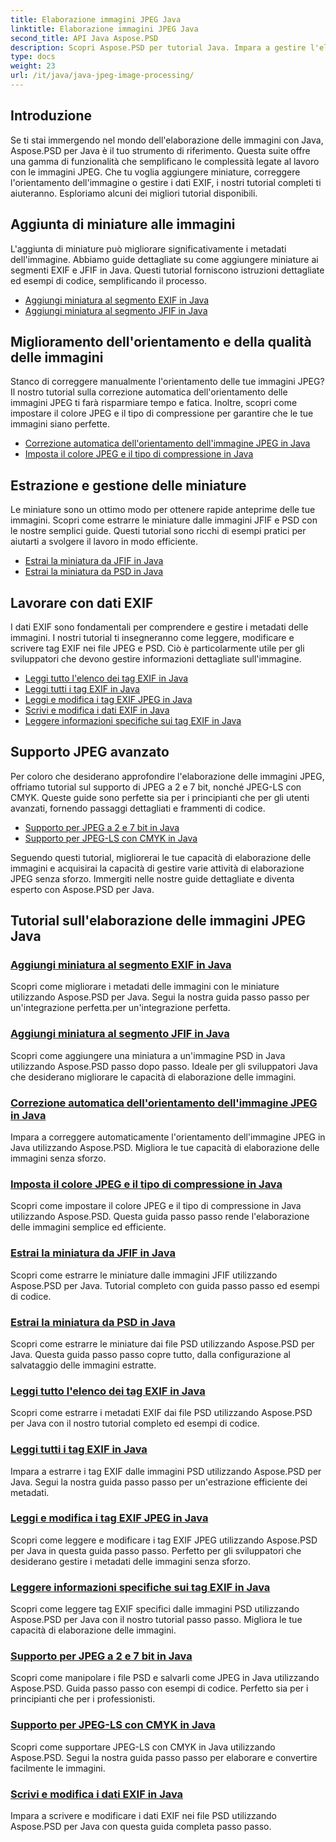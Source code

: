 ```yaml
---
title: Elaborazione immagini JPEG Java
linktitle: Elaborazione immagini JPEG Java
second_title: API Java Aspose.PSD
description: Scopri Aspose.PSD per tutorial Java. Impara a gestire l'elaborazione EXIF, JFIF, JPEG e altro ancora con guide dettagliate ed esempi di codice.
type: docs
weight: 23
url: /it/java/java-jpeg-image-processing/
---
```


## Introduzione

Se ti stai immergendo nel mondo dell'elaborazione delle immagini con Java, Aspose.PSD per Java è il tuo strumento di riferimento. Questa suite offre una gamma di funzionalità che semplificano le complessità legate al lavoro con le immagini JPEG. Che tu voglia aggiungere miniature, correggere l'orientamento dell'immagine o gestire i dati EXIF, i nostri tutorial completi ti aiuteranno. Esploriamo alcuni dei migliori tutorial disponibili.

## Aggiunta di miniature alle immagini

L'aggiunta di miniature può migliorare significativamente i metadati dell'immagine. Abbiamo guide dettagliate su come aggiungere miniature ai segmenti EXIF e JFIF in Java. Questi tutorial forniscono istruzioni dettagliate ed esempi di codice, semplificando il processo.

- [Aggiungi miniatura al segmento EXIF in Java](./add-thumbnail-to-exif-segment-java/)
- [Aggiungi miniatura al segmento JFIF in Java](./add-thumbnail-to-jfif-segment-java/)

## Miglioramento dell'orientamento e della qualità delle immagini

Stanco di correggere manualmente l'orientamento delle tue immagini JPEG? Il nostro tutorial sulla correzione automatica dell'orientamento delle immagini JPEG ti farà risparmiare tempo e fatica. Inoltre, scopri come impostare il colore JPEG e il tipo di compressione per garantire che le tue immagini siano perfette.

- [Correzione automatica dell'orientamento dell'immagine JPEG in Java](./auto-correct-jpeg-image-orientation-java/)
- [Imposta il colore JPEG e il tipo di compressione in Java](./set-jpeg-color-compression-type-java/)

## Estrazione e gestione delle miniature

Le miniature sono un ottimo modo per ottenere rapide anteprime delle tue immagini. Scopri come estrarre le miniature dalle immagini JFIF e PSD con le nostre semplici guide. Questi tutorial sono ricchi di esempi pratici per aiutarti a svolgere il lavoro in modo efficiente.

- [Estrai la miniatura da JFIF in Java](./extract-thumbnail-from-jfif-java/)
- [Estrai la miniatura da PSD in Java](./extract-thumbnail-from-psd-java/)

## Lavorare con dati EXIF

I dati EXIF sono fondamentali per comprendere e gestire i metadati delle immagini. I nostri tutorial ti insegneranno come leggere, modificare e scrivere tag EXIF nei file JPEG e PSD. Ciò è particolarmente utile per gli sviluppatori che devono gestire informazioni dettagliate sull'immagine.

- [Leggi tutto l'elenco dei tag EXIF in Java](./read-all-exif-tag-list-java/)
- [Leggi tutti i tag EXIF in Java](./read-all-exif-tags-java/)
- [Leggi e modifica i tag EXIF JPEG in Java](./read-modify-jpeg-exif-tags-java/)
- [Scrivi e modifica i dati EXIF in Java](./write-modify-exif-data-java/)
- [Leggere informazioni specifiche sui tag EXIF in Java](./read-specific-exif-tags-info-java/)

## Supporto JPEG avanzato

Per coloro che desiderano approfondire l'elaborazione delle immagini JPEG, offriamo tutorial sul supporto di JPEG a 2 e 7 bit, nonché JPEG-LS con CMYK. Queste guide sono perfette sia per i principianti che per gli utenti avanzati, fornendo passaggi dettagliati e frammenti di codice.

- [Supporto per JPEG a 2 e 7 bit in Java](./support-2-7-bits-jpeg-java/)
- [Supporto per JPEG-LS con CMYK in Java](./support-jpeg-ls-cmyk-java/)

Seguendo questi tutorial, migliorerai le tue capacità di elaborazione delle immagini e acquisirai la capacità di gestire varie attività di elaborazione JPEG senza sforzo. Immergiti nelle nostre guide dettagliate e diventa esperto con Aspose.PSD per Java.
## Tutorial sull'elaborazione delle immagini JPEG Java
### [Aggiungi miniatura al segmento EXIF in Java](./add-thumbnail-to-exif-segment-java/)
Scopri come migliorare i metadati delle immagini con le miniature utilizzando Aspose.PSD per Java. Segui la nostra guida passo passo per un'integrazione perfetta.per un'integrazione perfetta.
### [Aggiungi miniatura al segmento JFIF in Java](./add-thumbnail-to-jfif-segment-java/)
Scopri come aggiungere una miniatura a un'immagine PSD in Java utilizzando Aspose.PSD passo dopo passo. Ideale per gli sviluppatori Java che desiderano migliorare le capacità di elaborazione delle immagini.
### [Correzione automatica dell'orientamento dell'immagine JPEG in Java](./auto-correct-jpeg-image-orientation-java/)
Impara a correggere automaticamente l'orientamento dell'immagine JPEG in Java utilizzando Aspose.PSD. Migliora le tue capacità di elaborazione delle immagini senza sforzo.
### [Imposta il colore JPEG e il tipo di compressione in Java](./set-jpeg-color-compression-type-java/)
Scopri come impostare il colore JPEG e il tipo di compressione in Java utilizzando Aspose.PSD. Questa guida passo passo rende l'elaborazione delle immagini semplice ed efficiente.
### [Estrai la miniatura da JFIF in Java](./extract-thumbnail-from-jfif-java/)
Scopri come estrarre le miniature dalle immagini JFIF utilizzando Aspose.PSD per Java. Tutorial completo con guida passo passo ed esempi di codice.
### [Estrai la miniatura da PSD in Java](./extract-thumbnail-from-psd-java/)
Scopri come estrarre le miniature dai file PSD utilizzando Aspose.PSD per Java. Questa guida passo passo copre tutto, dalla configurazione al salvataggio delle immagini estratte.
### [Leggi tutto l'elenco dei tag EXIF in Java](./read-all-exif-tag-list-java/)
Scopri come estrarre i metadati EXIF dai file PSD utilizzando Aspose.PSD per Java con il nostro tutorial completo ed esempi di codice.
### [Leggi tutti i tag EXIF in Java](./read-all-exif-tags-java/)
Impara a estrarre i tag EXIF dalle immagini PSD utilizzando Aspose.PSD per Java. Segui la nostra guida passo passo per un'estrazione efficiente dei metadati.
### [Leggi e modifica i tag EXIF JPEG in Java](./read-modify-jpeg-exif-tags-java/)
Scopri come leggere e modificare i tag EXIF JPEG utilizzando Aspose.PSD per Java in questa guida passo passo. Perfetto per gli sviluppatori che desiderano gestire i metadati delle immagini senza sforzo.
### [Leggere informazioni specifiche sui tag EXIF in Java](./read-specific-exif-tags-info-java/)
Scopri come leggere tag EXIF specifici dalle immagini PSD utilizzando Aspose.PSD per Java con il nostro tutorial passo passo. Migliora le tue capacità di elaborazione delle immagini.
### [Supporto per JPEG a 2 e 7 bit in Java](./support-2-7-bits-jpeg-java/)
Scopri come manipolare i file PSD e salvarli come JPEG in Java utilizzando Aspose.PSD. Guida passo passo con esempi di codice. Perfetto sia per i principianti che per i professionisti.
### [Supporto per JPEG-LS con CMYK in Java](./support-jpeg-ls-cmyk-java/)
Scopri come supportare JPEG-LS con CMYK in Java utilizzando Aspose.PSD. Segui la nostra guida passo passo per elaborare e convertire facilmente le immagini.
### [Scrivi e modifica i dati EXIF in Java](./write-modify-exif-data-java/)
Impara a scrivere e modificare i dati EXIF nei file PSD utilizzando Aspose.PSD per Java con questa guida completa passo passo.